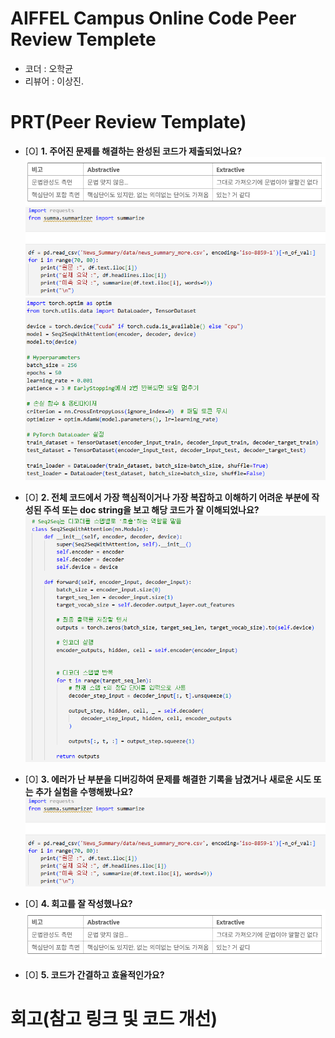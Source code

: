# AIFFEL Campus Online Code Peer Review Templete

- 코더 : 오학균
- 리뷰어 : 이상진.

# PRT(Peer Review Template)

- [O] **1. 주어진 문제를 해결하는 완성된 코드가 제출되었나요?**
![alt text](image.png)
![alt text](image-2.png)
![alt text](image-3.png)

- [O] **2. 전체 코드에서 가장 핵심적이거나 가장 복잡하고 이해하기 어려운 부분에 작성된
      주석 또는 doc string을 보고 해당 코드가 잘 이해되었나요?** 
![alt text](image-1.png)
- [O] **3. 에러가 난 부분을 디버깅하여 문제를 해결한 기록을 남겼거나
      새로운 시도 또는 추가 실험을 수행해봤나요?** 
![alt text](image-2.png)
- [O] **4. 회고를 잘 작성했나요?**
![alt text](image.png)

- [O] **5. 코드가 간결하고 효율적인가요?**

# 회고(참고 링크 및 코드 개선)

```


 
```
